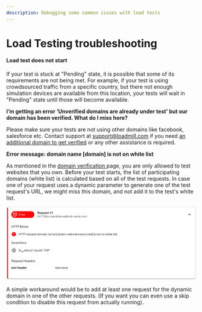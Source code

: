 ```yaml
---
description: Debugging some common issues with load tests
---
```


# Load Testing troubleshooting

#### Load test does not start

If your test is stuck at "Pending" state, it is possible that some of its requirements are not being met. For example, if your test is using crowdsourced traffic from a specific country, but there not enough simulation devices are available from this location, your tests will wait in "Pending" state until those will become available. 

**I’m getting an error ‘Unverified domains are already under test’ but our domain has been verified. What do I miss here?**

Please make sure your tests are not using other domains like facebook, salesforce etc. Contact support at [support@loadmill.com](mailto:support@loadmill.com) if you need [an additional domain to get verified](https://docs.loadmill.com/load-testing/setup/domain-verification) or any other assistance is required.

**Error message: domain name \[domain\] is not on white list**

As mentioned in the [domain verification ](../getting-started/setup/domain-verification.md)page, you are only allowed to test websites that you own. Before your test starts, the list of participating domains \(white list\) is calculated based on all of the test requests. In case one of your request uses a dynamic parameter to generate one of the test request's URL, we might miss this domain, and not add it to the test's white list.

![HTTP request domain name \[random-website-name.com\] is not on white list](../.gitbook/assets/image%20%2817%29.png)

A simple workaround would be to add at least one request for the dynamic domain in one of the other requests. \(If you want you can even use a skip condition to disable this request from actually running\).

